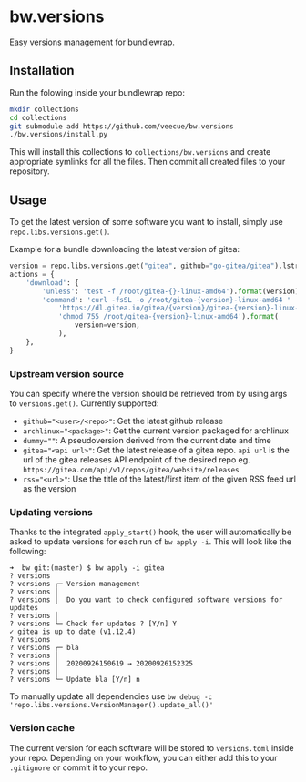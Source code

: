 # bw.versions
Easy versions management for bundlewrap.

## Installation
Run the folowing inside your bundlewrap repo:
```bash
mkdir collections
cd collections
git submodule add https://github.com/veecue/bw.versions
./bw.versions/install.py
```
This will install this collections to `collections/bw.versions` and create appropriate symlinks for all the files.
Then commit all created files to your repository.

## Usage
To get the latest version of some software you want to install, simply use `repo.libs.versions.get()`.

Example for a bundle downloading the latest version of gitea:
```python
version = repo.libs.versions.get("gitea", github="go-gitea/gitea").lstrip("v")
actions = {
    'download': {
        'unless': 'test -f /root/gitea-{}-linux-amd64').format(version),
        'command': 'curl -fsSL -o /root/gitea-{version}-linux-amd64 '
            'https://dl.gitea.io/gitea/{version}/gitea-{version}-linux-amd64;'
            'chmod 755 /root/gitea-{version}-linux-amd64').format(
                version=version,
            ),
    },
}
```

### Upstream version source
You can specify where the version should be retrieved from by using args to `versions.get()`. Currently supported:
 - `github="<user>/<repo>"`: Get the latest github release
 - `archlinux="<package>"`: Get the current version packaged for archlinux
 - `dummy=""`: A pseudoversion derived from the current date and time
 - `gitea="<api url>"`: Get the latest release of a gitea repo. `api url` is the url of the gitea releases API endpoint of the desired repo eg. `https://gitea.com/api/v1/repos/gitea/website/releases`
 - `rss="<url>"`: Use the title of the latest/first item of the given RSS feed url as the version

### Updating versions
Thanks to the integrated `apply_start()` hook, the user will automatically be asked to update versions for each run of
`bw apply -i`. This will look like the following:
```
➜  bw git:(master) $ bw apply -i gitea
? versions
? versions ╭─ Version management
? versions │
? versions │  Do you want to check configured software versions for updates
? versions │
? versions ╰─ Check for updates ? [Y/n] Y
✓ gitea is up to date (v1.12.4)
? versions
? versions ╭─ bla
? versions │
? versions │  20200926150619 → 20200926152325
? versions │
? versions ╰─ Update bla [Y/n] n
```

To manually update all dependencies use `bw debug -c 'repo.libs.versions.VersionManager().update_all()'`

### Version cache
The current version for each software will be stored to `versions.toml` inside your repo. Depending on your workflow,
you can either add this to your `.gitignore` or commit it to your repo.
